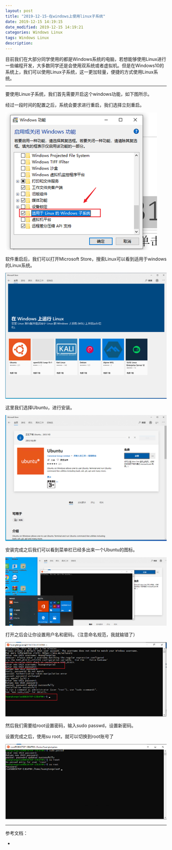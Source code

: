 ```yaml
---
layout: post
title: "2019-12-15-在windows上使用linux子系统"
date: 2019-12-15 14:19:15
date_modified: 2019-12-15 14:19:21
categories: Windows Linux 
tags: Windows Linux
description:
---
```


目前我们在大部分同学使用的都是Windows系统的电脑，若想能够使用Linux进行一些编程开发，大多数同学还是会使用双系统或者虚拟机。但是在Windows10的系统上，我们可以使用Linux子系统，这一更加轻量，便捷的方式使用Linux系统。

-----

要使用Linux子系统，我们首先需要开启这个windows功能，如下图所示。

经过一段时间的配置之后，系统会要求进行重启，我们选择立刻重启。

![image-20191215142402650](../media/image-20191215142402650.png)

软件重启后，我们可以打开Microsoft Store，搜索Linux可以看到适用于windows的Linux系统。

![image-20191215143143853](../media/image-20191215143143853.png)

这里我们选择Ubuntu，进行安装。

![image-20191215143437347](../media/image-20191215143437347.png)

安装完成之后我们可以看到菜单栏已经多出来一个Ubuntu的图标。

![image-20191215143811910](../media/image-20191215143811910.png)

打开之后会让你设置用户名和密码。（注意命名规范，我就输错了）

![image-20191215144116013](../media/image-20191215144116013.png)

然后我们需要给root设置密码，输入sudo passwd，设置新密码。

设置完成之后，使用su root，就可以切换到root账号了

![image-20191215144516636](../media/image-20191215144516636.png)

---

参考文档：

- 


